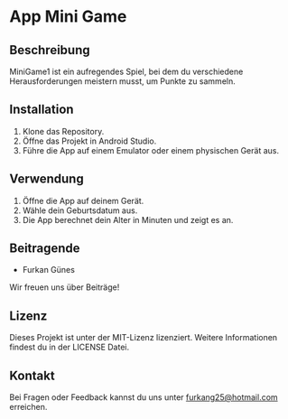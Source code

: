 # App Mini Game

## Beschreibung
MiniGame1 ist ein aufregendes Spiel, bei dem du verschiedene Herausforderungen meistern musst, um Punkte zu sammeln.


## Installation
1. Klone das Repository.
2. Öffne das Projekt in Android Studio.
3. Führe die App auf einem Emulator oder einem physischen Gerät aus.

## Verwendung
1. Öffne die App auf deinem Gerät.
2. Wähle dein Geburtsdatum aus.
3. Die App berechnet dein Alter in Minuten und zeigt es an.

## Beitragende
- Furkan Günes

Wir freuen uns über Beiträge!

## Lizenz
Dieses Projekt ist unter der MIT-Lizenz lizenziert. Weitere Informationen findest du in der LICENSE Datei.

## Kontakt
Bei Fragen oder Feedback kannst du uns unter furkang25@hotmail.com erreichen.